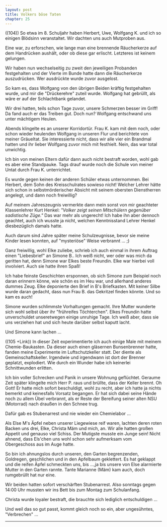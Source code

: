 ```yaml
---  
layout: post
title: Volkers böse Taten
chapter: 25
---  
```




((104)) So etwa im 8. Schuljahr haben Herbert, Uwe, Wolfgang K. und ich so
einigen Blödsinn veranstaltet. Wir dachten uns auch Mutproben aus.

Eine war, zu erforschen, wie lange man eine brennende Räucherkerze auf dem
Handrücken aushält, oder ob diese gar erlischt. Letzteres ist keinem gelungen.

Wir haben nun wechselseitig zu zweit den jeweiligen Probanden festgehalten und
der Vierte im Bunde hatte dann die Räucherkerze auszudrücken. Wer ausdrückte
wurde zuvor ausgelost.

So kam es, dass Wolfgang von den übrigen Beiden kräftig festgehalten wurde,
und mir die "Drückerehre" zuteil wurde. Wolfgang hat gebrüllt, als wäre er auf
der Schlachtbank gelandet.

Wir drei hatten, teils schon Tage zuvor, unsere Schmerzen besser im Griff! Da
fand auch er das Treiben gut. Doch nun? Wolfgang entschwand uns unter
mächtigem Heulen.

Abends klingelte es an unserer Korridortür. Frau K. kam mit dem noch, oder
schon wieder heulenden Wolfgang in unseren Flur und berichtete von meiner
Gräueltat. Sie interessierte nicht, dass wir alle vier ein Brandmal hatten und
ihr lieber Wolfgang zuvor mich mit festhielt. Nein, das war total unwichtig.

Ich bin von meinen Eltern dafür dann auch nicht bestraft worden, wohl gab es
aber eine Standpauke. Tags drauf wurde noch die Schule von meiner Untat durch
Frau K. unterrichtet.

Es wurde gegen keinen der anderen Schüler etwas unternommen. Bei Herbert, dem
Sohn des Kreisschulrates sowieso nicht! Welcher Lehrer hätte sich schon in
selbstmörderischer Absicht mit seinem obersten Dienstherren angelegt, und dann
noch freiwillig?

Auf meinem Jahreszeugnis vermerkte dann mein sonst von mir geachteter
Klassenlehrer Kurt Henkel: _"Volker zeigt seinen Mitschülern gegenüber
sadistische Züge."_ Das war mehr als ungerecht! Ich habe ihn aber dennoch
geachtet, auch ich wusste ja nicht, welchen Kenntnisstand Lehrer Henkel
diesbezüglich damals hatte.

Auch darum sind Jahre später meine Schulzeugnisse, bevor sie meine Kinder
lesen konnten, auf "mysteriöse" Weise verbrannt … ;)

Ganz freiwillig, wohl Elke zuliebe, schrieb ich auch einmal in ihrem Auftrag
einen "Liebesbrief" an Simone B.. Ich weiß nicht, wer oder was mich da
geritten hat, denn Simone war Elkes beste Freundin. Elke war hierbei voll
involviert. Auch sie hatte ihren Spaß!

Ich habe feinste Geschichten ersponnen, ob sich Simone zum Beispiel noch daran
erinnern könne, wie schön es im Heu war, und allerhand anderes dummes Zeug.
Elke deponierte den Brief in B's Briefkasten. Mit keiner Silbe wurde daran
gedacht, dass nun Frau B. das Gekritzel finden könnte. Und so kam es auch!

Simone wurden schlimmste Vorhaltungen gemacht. Ihre Mutter wunderte sich wohl
selbst über ihr "frühreifes Töchterchen". Elkes Freundin hatte unverschuldet
unseretwegen einige unruhige Tage. Ich weiß aber, dass sie uns verziehen hat
und sich heute darüber selbst kaputt lacht.

Und Simone kann lachen …

((105 +Link)) In dieser Zeit experimentierte ich auch einige Male mit meinem
Chemie-Baukasten. Da dieser auch einen gläsernen Bunsenbrenner hatte, fanden
meine Experimente im Luftschutzkeller statt. Der diente als
Gemeinschaftskeller. Irgendwie und irgendwann ist dort der Brenner geplatzt,
explodiert. Wie durch ein Wunder habe ich keinerlei Schnittwunden erlitten.

Ich bin voller Schrecken und Panik in unsere Wohnung geflüchtet. Geraume Zeit
später klingelte mich Herr P. raus und brüllte, dass der Keller brennt. Oh
Gott! Er hatte mich sofort beschuldigt, wohl zu recht, aber ich hatte ja
nichts bemerkt und keinesfalls Vorsatz begangen. Er hat sich dabei seine Hände
noch zu allem Übel verbrannt, als er Reste der Bereifung seiner alten NSU
(Motorrad) nach draußen in den Schnee trug.

Dafür gab es Stubenarrest und nie wieder ein Chemielabor …

Als Else M's Äpfel neben unserer Liegewiese reif waren, lachten deren roten
Backen uns drei, Elke, Christa Mäm und mich, an. Wir alle hatten großen
Appetit und genauso viel Schiss. Der Mutigste musste ein Junge sein! Nicht
ahnend, dass Els'chen uns wohl schon sehr aufmerksam vom Obergeschoss aus im
Auge hatte.

So bin ich ahnungslos durch unseren, den Garten begrenzenden, Goldregen,
geschlichen und in den Apfelbaum geklettert. Es hat geklappt und die reifen
Äpfel schmeckten uns, bis …,ja bis unsere von Else alarmierte Mutter in den
Garten rannte. Tante Marianne (Mäm) kam auch, doch rumgebrüllt hat nur eine.

Wir beiden hatten sofort verschärften Stubenarrest. Also sonntags gegen 14:00
Uhr mussten wir ins Bett bis zum Montag zum Schulanfang.

Christa wurde loyaler bestraft, die brauchte sich lediglich entschuldigen …

Und weil das so gut passt, kommt gleich noch so ein, aber ungesühntes,
"Verbrechen" …

****

